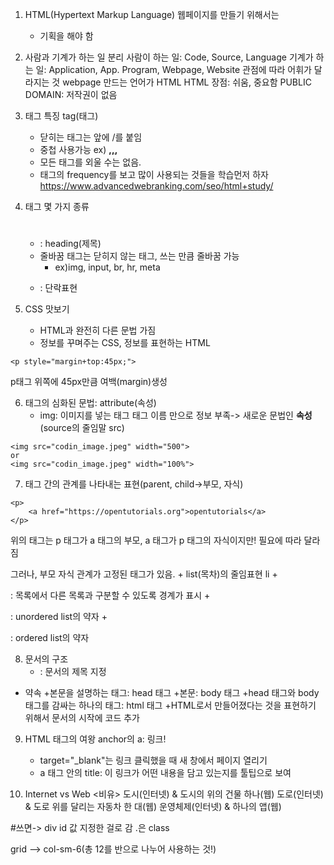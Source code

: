 1. HTML(Hypertext Markup Language)
웹페이지를 만들기 위해서는
	+ 기획을 해야 함

2. 사람과 기계가 하는 일 분리
사람이 하는 일: Code, Source, Language
기계가 하는 일: Application, App. Program, Webpage, Website
 	관점에 따라 어휘가 달라지는 것
 	webpage 만드는 언어가 HTML
 HTML 장점: 쉬움, 중요함
 PUBLIC DOMAIN: 저작권이 없음

3. 태그 특징
 tag(태그)
 	+ 닫히는 태그는 앞에 /를 붙임
 	+ 중첩 사용가능
 	ex) <strong>,<u>,</u>,</strong> 
 	+ 모든 태그를 외울 수는 없음.
 	+ 태그의 frequency를 보고 많이 사용되는 것들을 학습먼저 하자
 https://www.advancedwebranking.com/seo/html+study/

4. 태그 몇 가지 종류
	+ <h1></h1>: heading(제목)
	+ 줄바꿈 태그는 닫히지 않는 태그, 쓰는 만큼 줄바꿈 가능
 		+ ex)img, input, br, hr, meta
 	+ <p></p>: 단락표현

 
 5. CSS 맛보기
 	+ HTML과 완전히 다른 문법 가짐
 	+ 정보를 꾸며주는 CSS, 정보를 표현하는 HTML
 ```
 <p style="margin+top:45px;"> 
 ```
 p태그 위쪽에 45px만큼 여백(margin)생성

 6. 태그의 심화된 문법: attribute(속성)
	+ img: 이미지를 넣는 태그
태그 이름 만으로 정보 부족-> 새로운 문법인 **속성**
(source의 줄임말 src)
```
<img src="codin_image.jpeg" width="500">
or
<img src="codin_image.jpeg" width="100%">
```

7. 태그 간의 관계를 나타내는 표현(parent, child->부모, 자식)
```
<p>
    <a href="https://opentutorials.org">opentutorials</a>
</p>
```
위의 태그는 p 태그가 a 태그의 부모, a 태그가 p 태그의 자식이지만!
필요에 따라 달라짐

그러나, 부모 자식 관계가 고정된 태그가 있음.
	+ list(목차)의 줄임표현 li
	+ <ul> </ul>: 목록에서 다른 목록과 구분할 수 있도록 경계가 표시
	+ <ul></ul>:  unordered list의 약자
	+ <ol></ol>: ordered list의 약자

8. 문서의 구조
	+ <title></title>: 문서의 제목 지정
- 약속
	+본문을 설명하는 태그: head 태그
	+본문: body 태그
	+head 태그와 body 태그를 감싸는 하나의 태그: html 태그
	+HTML로서 만들어졌다는 것을 표현하기 위해서 문서의 시작에 <!doctype html> 코드 추가

9. HTML  태그의 여왕
anchor의 a: 링크!
	+ target="_blank"는 링크 클릭했을 때 새 창에서 페이지 열리기
	+ a 태그 안의 title: 이 링크가 어떤 내용을 담고 있는지를
툴팁으로 보여

10. Internet vs Web
<비유>
도시(인터넷) & 도시의 위의 건물 하나(웹)
도로(인터넷) & 도로 위를 달리는 자동차 한 대(웹)
운영체제(인터넷) & 하나의 앱(웹)


#쓰면-> div id 값 지정한 걸로 감
.은 class

grid --> col-sm-6(총 12를 반으로 나누어 사용하는 것!)
